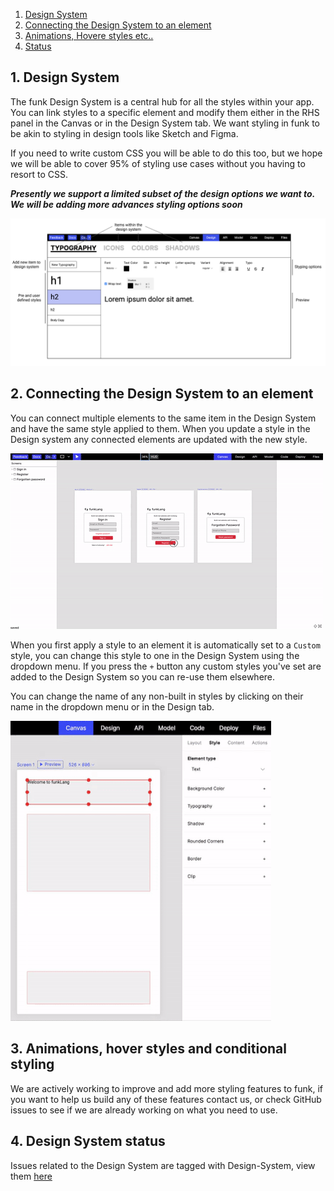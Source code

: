 
1. [Design System](#1-design-system)
2. [Connecting the Design System to an element](#2-connecting-the-design-system-to-an-element)
3. [Animations, Hovere styles etc..](#3-animations-hover-styles-and-conditional-styling)
4. [Status](#4-design-system-status)


## 1. Design System

The funk Design System is a central hub for all the styles within your app. You can link styles to a specific element and modify them either in the RHS panel in the Canvas or in the Design System tab. We want styling in funk to be akin to styling in design tools like Sketch and Figma.

If you need to write custom CSS you will be able to do this too, but we hope we will be able to cover 95% of styling use cases without you having to resort to CSS.

***Presently we support a limited subset of the design options we want to. We will be adding more advances styling options soon***

![funk-design-screenshot][funk-design-screenshot]


## 2. Connecting the Design System to an element  

You can connect multiple elements to the same item in the Design System and have the same style applied to them. When you update a style in the Design system any connected elements are updated with the new style.

![funk-design-update-canvas][funk-design-update-canvas]

When you first apply a style to an element it is automatically set to a `Custom` style, you can change this style to one in the Design System using the dropdown menu. If you press the `+` button any custom styles you've set are added to the Design System so you can re-use them elsewhere.

You can change the name of any non-built in styles by clicking on their name in the dropdown menu or in the Design tab.

![funk-design-linking][funk-design-linking]


## 3. Animations, hover styles and conditional styling

We are actively working to improve and add more styling features to funk, if you want to help us build any of these features contact us, or check GitHub issues to see if we are already working on what you need to use.

## 4. Design System status

Issues related to the Design System are tagged with Design-System, view them [here](https://github.com/funk-team/funkLang/labels/Design-System)




<!-- IMAGES -->
[funk-design-screenshot]: images/design/funk-design-overview.png

<!-- GIFS -->
[funk-design-linking]: images/design/funk-design-system-linking.gif
[funk-design-update-canvas]: images/design/funk-design-update-canvas.gif
